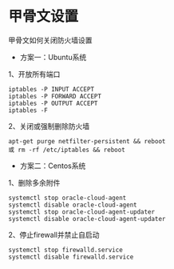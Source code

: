 # 甲骨文设置

甲骨文如何关闭防火墙设置
- 方案一：Ubuntu系统

1、开放所有端口
```ssh
iptables -P INPUT ACCEPT
iptables -P FORWARD ACCEPT
iptables -P OUTPUT ACCEPT
iptables -F
```
2、关闭或强制删除防火墙
```ssh
apt-get purge netfilter-persistent && reboot
或 rm -rf /etc/iptables && reboot
```
- 方案二：Centos系统

1、删除多余附件
```ssh
systemctl stop oracle-cloud-agent
systemctl disable oracle-cloud-agent
systemctl stop oracle-cloud-agent-updater
systemctl disable oracle-cloud-agent-updater
```
2、停止firewall并禁止自启动
```ssh
systemctl stop firewalld.service
systemctl disable firewalld.service
```
